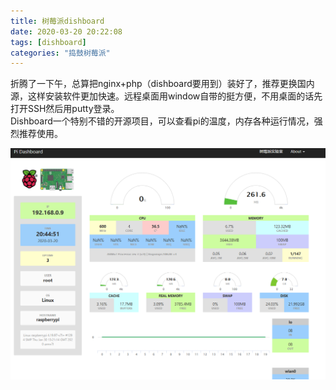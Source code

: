```yaml
---
title: 树莓派dishboard
date: 2020-03-20 20:22:08
tags: [dishboard]
categories: "捣鼓树莓派"
---
```

折腾了一下午，总算把nginx+php（dishboard要用到）装好了，推荐更换国内源，这样安装软件更加快速。远程桌面用window自带的挺方便，不用桌面的话先打开SSH然后用putty登录。  
Dishboard一个特别不错的开源项目，可以查看pi的温度，内存各种运行情况，强烈推荐使用。

![dashboard](/images/pi/dashboard.png)
